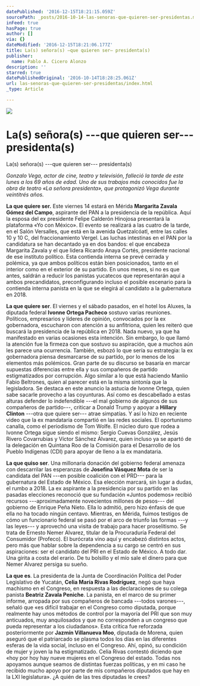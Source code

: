 ```yaml
---
datePublished: '2016-12-15T18:21:15.059Z'
sourcePath: _posts/2016-10-14-las-senoras-que-quieren-ser-presidentas.md
inFeed: true
hasPage: true
author: []
via: {}
dateModified: '2016-12-15T18:21:06.177Z'
title: La(s) señora(s) —que quieren ser— presidenta(s)
publisher:
  name: Pablo A. Cicero Alonzo
description: ''
starred: true
datePublishedOriginal: '2016-10-14T18:28:25.061Z'
url: las-senoras-que-quieren-ser-presidentas/index.html
_type: Article

---
```

![](https://the-grid-user-content.s3-us-west-2.amazonaws.com/868b8b60-c426-42f8-873d-19fa01bd6817.jpg)

# La(s) señora(s) ---que quieren ser--- presidenta(s)

La(s) señora(s) ---que quieren ser--- presidenta(s)

_Gonzalo Vega, actor de cine, teatro y televisión, falleció la tarde de este lunes a los 69 años de edad. Uno de sus trabajos más conocidos fue la obra de teatro «La señora presidenta», que protagonizó Vega durante veintitrés años._

**La que quiere ser.** Este viernes 14 estará en Mérida **Margarita Zavala Gómez del Campo**, aspirante del PAN a la presidencia de la república. Aquí la esposa del ex presidente Felipe Calderón Hinojosa presentará la plataforma «Yo con México». El evento se realizará a las cuatro de la tarde, en el Salón Versalles, que está en la avenida Quetzalcóatl, entre las calles 10 y 10 C, del fraccionamiento Vergel. Las luchas intestinas en el PAN por la candidatura se han decantado ya en dos bandos: el que encabeza Margarita Zavala y el que lidera Ricardo Anaya Cortés, presidente nacional de ese instituto político. Esta contienda interna se prevé cerrada y polémica, ya que ambos políticos están bien posicionados, tanto en el interior como en el exterior de su partido. En unos meses, si no es que antes, saldrán a reducir los panistas yucatecos que representarán aquí a ambos precandidatos, preconfigurando incluso el posible escenario para la contienda interna panista en la que se elegirá al candidato a la gubernatura en 2018\.

**La que quiere ser**. El viernes y el sábado pasados, en el hotel los Aluxes, la diputada federal **Ivonne Ortega Pacheco** sostuvo varias reuniones. Políticos, empresarios y líderes de opinión, convocados por la ex gobernadora, escucharon con atención a su anfitriona, quien les reiteró que buscará la presidencia de la república en 2018\. Nada nuevo, ya que ha manifestado en varias ocasiones esta intención. Sin embargo, lo que llamó la atención fue la firmeza con que sostuvo su aspiración, que a muchos aún les parece una ocurrencia. También, esbozó lo que sería su estrategia: la ex gobernadora piensa desmarcarse de su partido, por lo menos de los elementos más polémicos. Gran parte de su discurso se basaría en marcar supuestas diferencias entre ella y sus compañeros de partido estigmatizados por corrupción. Algo similar a lo que está haciendo Manlio Fabio Beltrones, quien al parecer está en la misma sintonía que la legisladora. Se destaca en este anuncio la astucia de Ivonne Ortega, quien sabe sacarle provecho a las coyunturas. Así como es descabellado a estas alturas defender lo indefendible ---el mal gobierno de algunos de sus compañeros de partido---, criticar a Donald Trump y apoyar a **Hillary Clinton** ---otra que quiere ser--- atrae simpatías. Y así lo hizo en reciente video que la ex mandataria compartió en las redes sociales. El oportunismo canalla, como el periodismo de Tom Wolfe. El núcleo duro que rodea a Ivonne Ortega sigue siendo el mismo: Sergio Cuevas González, Jesús Rivero Covarrubias y Víctor Sánchez Álvarez, quien incluso ya se apartó de la delegación en Quintana Roo de la Comisión para el Desarrollo de los Pueblo Indígenas (CDI) para apoyar de lleno a la ex mandataria.

**La que quiso ser**. Una millonaria donación del gobierno federal amenaza con descarrilar las esperanzas de **Josefina Vásquez Mota** de ser la candidata del PAN ---en posible coalición con el PRD--- para la gubernatura del Estado de México. Esa elección marcará, sin lugar a dudas, el rumbo a 2018\. La ex aspirante a la presidencia por su partido en las pasadas elecciones reconoció que su fundación «Juntos podemos» recibió recursos ---aproximadamente novecientos millones de pesos--- del gobierno de Enrique Peña Nieto. Ella lo admitió, pero hizo énfasis de que ella no ha tocado ningún centavo. Mientras, en Mérida, fuimos testigos de cómo un funcionario federal se pasó por el arco de triunfo las formas ---y las leyes--- y aprovechó una visita de trabajo para hacer proselitismo. Se trata de Ernesto Nemer Alvarez, titular de la Procuraduría Federal del Consumidor (Profeco). El burócrata vino aquí y encabezó distintos actos, pero más que hablar sobre la dependencia a su cargo se centró en sus aspiraciones: ser el candidato del PRI en el Estado de México. A todo dar. Una girita a costa del erario. De tu bolsillo y el mío sale el dinero para que Nemer Alvarez persiga su sueño.

**La que es**. La presidenta de la Junta de Coordinación Política del Poder Legislativo de Yucatán, **Celia María Rivas Rodríguez**, negó que haya machismo en el Congreso, en respuesta a las declaraciones de su colega panista **Beatriz Zavala Peniche**. La panista, en el marco de su primer informe, arropada por sus compañeros de bancada ---todos varones---, señaló que «es difícil trabajar en el Congreso como diputada, porque realmente hay unos métodos de control por la mayoría del PRI que son muy anticuados, muy anquilosados y que no corresponden a un congreso que pueda representar a los ciudadanos». Esta crítica fue reforzada posteriormente por **Jazmín Villanueva Moo**, diputada de Morena, quien aseguró que el patriarcado se plasma todos los días en las diferentes esferas de la vida social, incluso en el Congreso. Ahí, opinó, su condición de mujer y joven la ha estigmatizado. Celia Rivas contestó diciendo que «hoy por hoy hay nueve mujeres en el Congreso del estado. Todas nos apoyamos aunque seamos de distintas fuerzas políticas, y en mi caso he recibido mucho apoyo por parte de mis compañeros diputados que hay en la LXI legislatura». ¿A quién de las tres diputadas le crees?
